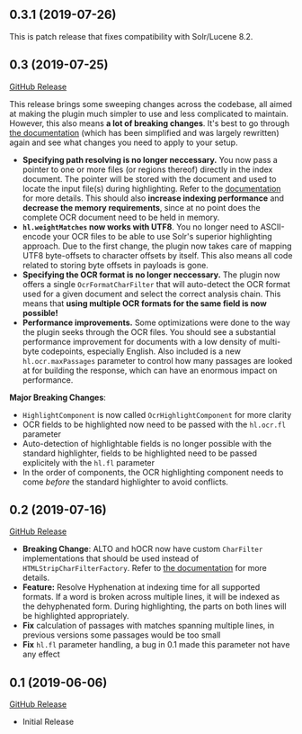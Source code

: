 ## 0.3.1 (2019-07-26)

This is patch release that fixes compatibility with Solr/Lucene 8.2.


## 0.3 (2019-07-25)
[GitHub Release](https://github.com/dbmdz/solr-ocrhighlighting/releases/tag/0.3)

This release brings some sweeping changes across the codebase, all aimed at making
the plugin much simpler to use and less complicated to maintain. However, this also
means **a lot of breaking changes**. It's best to go through
[the documentation](https://dbmdz.github.com/solr-ocrhighlighting) (which has been
simplified and was largely rewritten) again and see what changes you need to apply
to your setup.

- **Specifying path resolving is no longer neccessary.** You now pass a pointer to one
  or more files (or regions thereof) directly in the index document. The pointer
  will be stored with the document and used to locate the input file(s) during
  highlighting. Refer to the [documentation](https://dbmdz.github.com/solr-ocrhighlighting/indexing.md)
  for more details. This should also **increase indexing performance** and **decrease
  the memory requirements**, since at no point does the complete OCR document need
  to be held in memory.
- **`hl.weightMatches` now works with UTF8**. You no longer need to ASCII-encode
  your OCR files to be able to use Solr's superior highlighting approach. Due to the
  first change, the plugin now takes care of mapping UTF8 byte-offsets to character
  offsets by itself. This also means all code related to storing byte offsets in
  payloads is gone.
- **Specifying the OCR format is no longer neccessary.** The plugin now offers a
  single `OcrFormatCharFilter` that will auto-detect the OCR format used for a given
  document and select the correct analysis chain. This means that **using multiple
  OCR formats for the same field is now possible!**
- **Performance improvements.** Some optimizations were done to the way the plugin
  seeks through the OCR files. You should see a substantial performance improvement
  for documents with a low density of multi-byte codepoints, especially English.
  Also included is a new `hl.ocr.maxPassages` parameter to control how many passages
  are looked at for building the response, which can have an enormous impact on
  performance.

**Major Breaking Changes**:

- `HighlightComponent` is now called `OcrHighlightComponent` for more clarity
- OCR fields to be highlighted now need to be passed with the `hl.ocr.fl` parameter
- Auto-detection of highlightable fields is no longer possible with the standard
  highlighter, fields to be highlighted need to be passed explicitely with the
  `hl.fl` parameter
- In the order of components, the OCR highlighting component needs to come *before*
  the standard highlighter to avoid conflicts.

## 0.2 (2019-07-16)
[GitHub Release](https://github.com/dbmdz/solr-ocrhighlighting/releases/tag/0.2)

* **Breaking Change**: ALTO and hOCR now have custom `CharFilter` implementations
  that should be used instead of `HTMLStripCharFilterFactory`.
  Refer to [the documentation](https://dbmdz.github.io/solr-ocrhighlighting/formats/)
  for more details.
* **Feature:** Resolve Hyphenation at indexing time for all supported formats. If a
  word is broken across multiple lines, it will be indexed as the dehyphenated form.
  During highlighting, the parts on both lines will be highlighted appropriately.
* **Fix** calculation of passages with matches spanning multiple lines, in previous
  versions some passages would be too small
* **Fix** `hl.fl` parameter handling, a bug in 0.1 made this parameter not have any effect


## 0.1 (2019-06-06)
[GitHub Release](https://github.com/dbmdz/solr-ocrhighlighting/releases/tag/0.1)

- Initial Release
